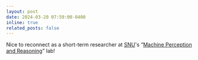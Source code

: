 ```yaml
---
layout: post
date: 2024-03-20 07:59:00-0400
inline: true
related_posts: false
---
```


Nice to reconnect as a short-term researcher at [SNU](https://en.snu.ac.kr/)'s “[Machine Perception and Reasoning](https://snumprlab.github.io/)” lab!
